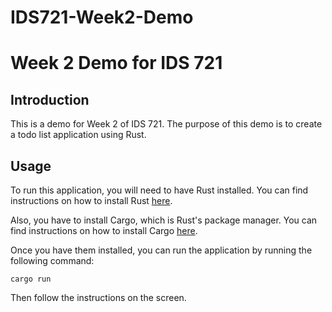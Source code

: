 # IDS721-Week2-Demo
# Week 2 Demo for IDS 721

## Introduction

This is a demo for Week 2 of IDS 721. The purpose of this demo is to create a todo list application using Rust.

## Usage

To run this application, you will need to have Rust installed. You can find instructions on how to install Rust [here](https://www.rust-lang.org/tools/install).

Also, you have to install Cargo, which is Rust's package manager. You can find instructions on how to install Cargo [here](https://doc.rust-lang.org/cargo/getting-started/installation.html).

Once you have them installed, you can run the application by running the following command:

```cargo run```

Then follow the instructions on the screen.